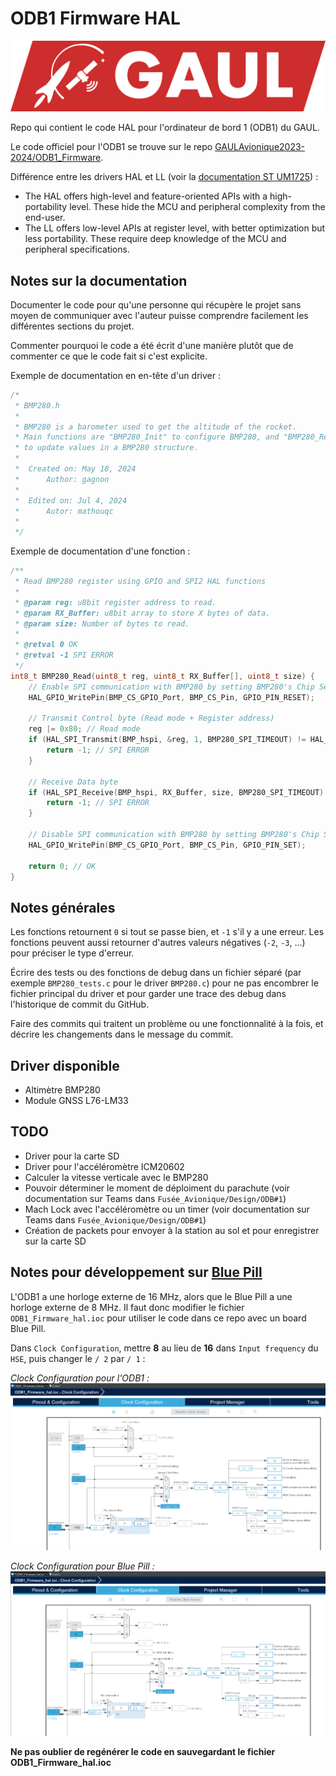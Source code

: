 # ODB1 Firmware HAL

![GAUL Banner](doc/logo-full.webp)

Repo qui contient le code HAL pour l'ordinateur de bord 1 (ODB1) du GAUL.

Le code officiel pour l'ODB1 se trouve sur le repo [GAULAvionique2023-2024/ODB1_Firmware](https://github.com/GAULAvionique2023-2024/ODB1_Firmware).

Différence entre les drivers HAL et LL (voir la [documentation ST UM1725](https://www.st.com/resource/en/user_manual/um1725-description-of-stm32f4-hal-and-lowlayer-drivers-stmicroelectronics.pdf)) :

- The HAL offers high-level and feature-oriented APIs with a high-portability level. These hide the MCU and peripheral complexity from the end-user.
- The LL offers low-level APIs at register level, with better optimization but less portability. These require deep knowledge of the MCU and peripheral specifications.

## Notes sur la documentation

Documenter le code pour qu'une personne qui récupère le projet sans moyen de communiquer avec l'auteur puisse comprendre facilement les différentes sections du projet.

Commenter pourquoi le code a été écrit d'une manière plutôt que de commenter ce que le code fait si c'est explicite.

Exemple de documentation en en-tête d'un driver :

```C
/*
 * BMP280.h
 *
 * BMP280 is a barometer used to get the altitude of the rocket.
 * Main functions are "BMP280_Init" to configure BMP280, and "BMP280_ReadAltitude"
 * to update values in a BMP280 structure.
 *
 *  Created on: May 18, 2024
 *      Author: gagnon
 *
 *  Edited on: Jul 4, 2024
 *      Autor: mathouqc
 *
 */
```

Exemple de documentation d'une fonction :

```C
/**
 * Read BMP280 register using GPIO and SPI2 HAL functions
 *
 * @param reg: u8bit register address to read.
 * @param RX_Buffer: u8bit array to store X bytes of data.
 * @param size: Number of bytes to read.
 *
 * @retval 0 OK
 * @retval -1 SPI ERROR
 */
int8_t BMP280_Read(uint8_t reg, uint8_t RX_Buffer[], uint8_t size) {
    // Enable SPI communication with BMP280 by setting BMP280's Chip Select (CS) pin to LOW.
    HAL_GPIO_WritePin(BMP_CS_GPIO_Port, BMP_CS_Pin, GPIO_PIN_RESET);

    // Transmit Control byte (Read mode + Register address)
    reg |= 0x80; // Read mode
    if (HAL_SPI_Transmit(BMP_hspi, &reg, 1, BMP280_SPI_TIMEOUT) != HAL_OK) {
    	return -1; // SPI ERROR
    }

    // Receive Data byte
    if (HAL_SPI_Receive(BMP_hspi, RX_Buffer, size, BMP280_SPI_TIMEOUT) != HAL_OK) {
    	return -1; // SPI ERROR
    }

    // Disable SPI communication with BMP280 by setting BMP280's Chip Select (CS) pin to HIGH.
    HAL_GPIO_WritePin(BMP_CS_GPIO_Port, BMP_CS_Pin, GPIO_PIN_SET);

    return 0; // OK
}
```

## Notes générales

Les fonctions retournent `0` si tout se passe bien, et `-1` s'il y a une erreur. Les fonctions peuvent aussi retourner d'autres valeurs négatives (`-2`, `-3`, ...) pour préciser le type d'erreur.

Écrire des tests ou des fonctions de debug dans un fichier séparé (par exemple `BMP280_tests.c` pour le driver `BMP280.c`) pour ne pas encombrer le fichier principal du driver et pour garder une trace des debug dans l'historique de commit du GitHub.

Faire des commits qui traitent un problème ou une fonctionnalité à la fois, et décrire les changements dans le message du commit.

## Driver disponible

- Altimètre BMP280
- Module GNSS L76-LM33

## TODO

- Driver pour la carte SD
- Driver pour l'accéléromètre ICM20602
- Calculer la vitesse verticale avec le BMP280
- Pouvoir déterminer le moment de déploiment du parachute (voir documentation sur Teams dans `Fusée_Avionique/Design/ODB#1`)
- Mach Lock avec l'accéléromètre ou un timer (voir documentation sur Teams dans `Fusée_Avionique/Design/ODB#1`)
- Création de packets pour envoyer à la station au sol et pour enregistrer sur la carte SD

## Notes pour développement sur [Blue Pill](https://www.instructables.com/Setting-Up-Blue-Pill-Board-in-STM32CubeIDE/)

L'ODB1 a une horloge externe de 16 MHz, alors que le Blue Pill a une horloge externe de 8 MHz. Il faut donc modifier le fichier `ODB1_Firmware_hal.ioc` pour utiliser le code dans ce repo avec un board Blue Pill.

Dans `Clock Configuration`, mettre **8** au lieu de **16** dans `Input frequency` du `HSE`, puis changer le `/ 2` par `/ 1` :

_Clock Configuration pour l'ODB1 :_
![Clock Configuration ODB1](doc/Clock_config_ODB1.png)

_Clock Configuration pour Blue Pill :_
![Clock Configuration Blue Pill](doc/Clock_config_BluePill.png)

**Ne pas oublier de regénérer le code en sauvegardant le fichier ODB1_Firmware_hal.ioc**

